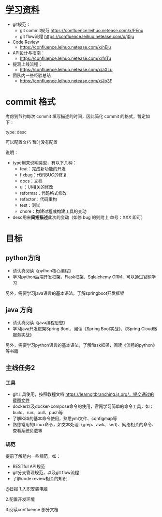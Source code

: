 # [学习资料](https://confluence.leihuo.netease.com/pages/viewpage.action?pageId=15627393#学习资料)

- git规范：
  - git commit规范 https://confluence.leihuo.netease.com/x/PEnu
  - git flow流程 https://confluence.leihuo.netease.com/x/j0ju
- Code Review
  - https://confluence.leihuo.netease.com/x/nEju
- API设计与指南：
  - https://confluence.leihuo.netease.com/x/fnTu
- 提测上线流程：
  - https://confluence.leihuo.netease.com/x/aXLu
- 团队内一些经验总结
  - https://confluence.leihuo.netease.com/x/Jp3F









# commit 格式

考虑到节约每次 commit 填写描述的时间，因此简化 commit 的格式，暂定如下：

type: desc

可以配置文档 暂时没有配置

说明：

- type用来说明类型，有以下几种：
  - feat：完成新功能的开发
  - fixbug：代码BUG的修复
  - docs：文档
  - ui：UI相关的修改
  - reformat：代码格式修改
  - refactor：代码重构
  - test：测试
  - chore：构建过程或构建工具的变动
- desc用来**简短描述**此次的变动（如修 bug 的则附上 单号：XXX 即可）





# 目标

## python方向

- 请认真阅读《python核心编程》
- 学习python后端开发框架，Flask框架、Sqlalchemy ORM，可以通过官网学习

另外，需要学习java语言的基本语法，了解springboot开发框架

##  java 方向

- 请认真阅读《java编程思想》
- 学习java开发框架Spring Boot，阅读《Spring Boot实战》、《Spring Cloud微服务实战》

另外，需要学习python语言的基本语法，了解flask框架，阅读《流畅的python》等书籍



## 主线任务2 

### 工具

- git工具使用，按照教程文档 https://learngitbranching.js.org/，提交通过的截图文件
- docker以及docker-compose命令的使用，官网学习简单的命令工具，如：build、run、pull、push等
- 了解K8S的基本命令使用，熟悉yml文件、configmap等
- 熟练常用的Linux命令，如文本处理（grep、awk、sed）、网络相关的命令、查看系统负载等



### 规范

提前了解组内一些规范，如：

- RESTful API规范
- git分支管理规范，以及git flow流程
- 了解code review相关的知识





@日报
1.入职安装电脑

2.配置开发环境

3.阅读confluence 部分文档



